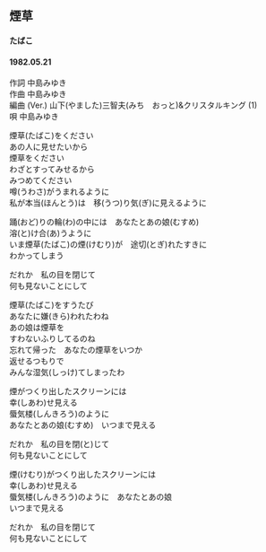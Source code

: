 ## 煙草
#### たばこ
#### 1982.05.21

作詞       中島みゆき  
作曲       中島みゆき  
編曲 (Ver.) 山下(やました)三智夫(みち　おっと)&クリスタルキング (1)  
唄       中島みゆき  　


煙草(たばこ)をください  
あの人に見せたいから  
煙草をください  
わざとすってみせるから  
みつめてください  
噂(うわさ)がうまれるように  
私が本当(ほんとう)は　移(うつ)り気(ぎ)に見えるように  
  
踊(おど)りの輪(わ)の中には　あなたとあの娘(むすめ)  
溶(と)け合(あ)うように  
いま煙草(たばこ)の煙(けむり)が　途切(とぎ)れたすきに  
わかってしまう  
  
だれか　私の目を閉じて  
何も見ないことにして  
  
煙草(たばこ)をすうたび  
あなたに嫌(きら)われたわね  
あの娘は煙草を  
すわないふりしてるのね  
忘れて帰った　あなたの煙草をいつか  
返せるつもりで  
みんな湿気(しっけ)てしまったわ  
  
煙がつくり出したスクリーンには  
幸(しあわ)せ見える  
蜃気楼(しんきろう)のように  
あなたとあの娘(むすめ)　いつまで見える  
  
だれか　私の目を閉(と)じて  
何も見ないことにして  
  
煙(けむり)がつくり出したスクリーンには  
幸(しあわ)せ見える  
蜃気楼(しんきろう)のように　あなたとあの娘  
いつまで見える  
  
だれか　私の目を閉じて  
何も見ないことにして  